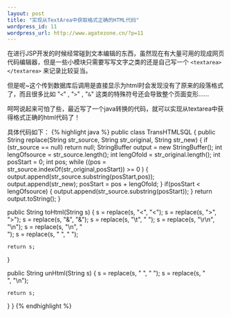 ```yaml
---
layout: post
title: "实现从TextArea中获取格式正确的HTML代码"
wordpress_id: 11
wordpress_url: http://www.agatezone.cn/?p=11
---
```

在进行JSP开发的时候经常碰到文本编辑的东西，虽然现在有大量可用的现成网页代码编辑器，但是一些小模块只需要写写文字之类的还是自己写一个 `<textarea></textarea>` 来记录比较妥当。

但是呢~这个传到数据库后调用是直接显示为html时会发现没有了原来的段落格式了，而且很多比如 "`<`" , "`>`" , "`&`" 这类的特殊符号还会导致整个页面变形……

呵呵说起来可怕了些，最近写了一个java转换的代码，就可以实现从textarea中获得格式正确的html代码了！

具体代码如下：
{% highlight java %}
public class TransHTMLSQL {
  public String replace(String str_source, String str_original, String str_new) {
    if (str_source == null) return null;
    StringBuffer output = new StringBuffer();
    int lengOfsource = str_source.length();
    int lengOfold = str_original.length();
    int posStart = 0;
    int pos;
    while ((pos = str_source.indexOf(str_original,posStart)) >= 0 ) {
      output.append(str_source.substring(posStart,pos));
      output.append(str_new);
      posStart = pos + lengOfold;
    }
    if(posStart < lengOfsource) {
      output.append(str_source.substring(posStart));
    }
    return output.toString();
  }

  public String toHtml(String s) {
    s = replace(s, "<", "&lt;");
    s = replace(s, ">", "&gt;");
    s = replace(s, "&", "&amp;");
    s = replace(s, "\t", " ");
    s = replace(s, "\r\n", "\n");
    s = replace(s, "\n", "<br/>");
    s = replace(s, " ", "&nbsp;");

    return s;
  }

  public String unHtml(String s)  {
    s = replace(s, "&nbsp;", " ");
    s = replace(s, "<br/>", "\n");

    return s;
  }
}
{% endhighlight %}
